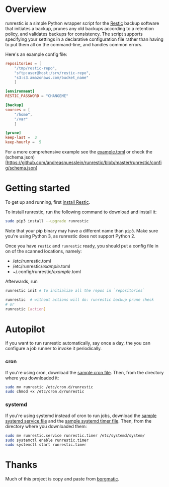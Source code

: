 # Overview

runrestic is a simple Python wrapper script for the
[Restic](https://restic.net/) backup software that initiates a backup,
prunes any old backups according to a retention policy, and validates backups
for consistency. The script supports specifying your settings in a declarative
configuration file rather than having to put them all on the command-line, and
handles common errors.

Here's an example config file:

```toml
repositories = [
    "/tmp/restic-repo",
    "sftp:user@host:/srv/restic-repo",
    "s3:s3.amazonaws.com/bucket_name"
    ]

[environment]
RESTIC_PASSWORD = "CHANGEME"

[backup]
sources = [
    "/home",
    "/var"
    ]

[prune]
keep-last =  3
keep-hourly =  5
```

For a more comprehensive example see the [example.toml](https://github.com/andreasnuesslein/runrestic/blob/master/example.toml) or check the (schema.json)[https://github.com/andreasnuesslein/runrestic/blob/master/runrestic/config/schema.json]

# Getting started

To get up and running, first [install Restic](https://restic.net/#installation). 

To install runrestic, run the following command to download and install it:

```bash
sudo pip3 install --upgrade runrestic
```

Note that your pip binary may have a different name than `pip3`. Make sure
you're using Python 3, as runrestic does not support Python 2.

Once you have `restic` and `runrestic` ready, you should put a config file in on of the scanned locations, namely:

- /etc/runrestic.toml
- /etc/runrestic/*example*.toml
- ~/.config/runrestic/*example*.toml

Afterwards, run 

```bash
runrestic init # to initialize all the repos in `repositories`

runrestic  # without actions will do: runrestic backup prune check
# or
runrestic [action]
```

# Autopilot

If you want to run runrestic automatically, say once a day, the you can
configure a job runner to invoke it periodically.

### cron

If you're using cron, download the [sample cron file](https://raw.githubusercontent.com/andreasnuesslein/runrestic/master/sample/cron/runrestic).
Then, from the directory where you downloaded it:

```bash
sudo mv runrestic /etc/cron.d/runrestic
sudo chmod +x /etc/cron.d/runrestic
```


### systemd

If you're using systemd instead of cron to run jobs, download the [sample systemd service file](https://raw.githubusercontent.com/andreasnuesslein/runrestic/master/sample/systemd/runrestic.service)
and the [sample systemd timer file](https://raw.githubusercontent.com/andreasnuesslein/runrestic/master/sample/systemd/runrestic.timer).
Then, from the directory where you downloaded them:

```bash
sudo mv runrestic.service runrestic.timer /etc/systemd/system/
sudo systemctl enable runrestic.timer
sudo systemctl start runrestic.timer
```


# Thanks
Much of this project is copy and paste from [borgmatic](https://github.com/witten/borgmatic/).
